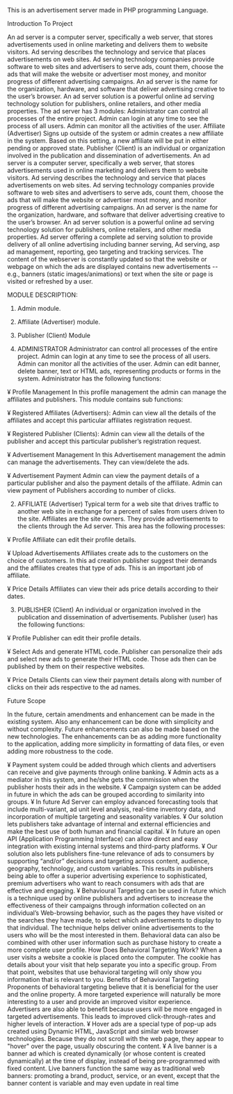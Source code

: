This is an advertisement server made in PHP programming Language.


Introduction To Project

An ad server is a computer server, specifically a web server, that stores advertisements used
in online marketing and delivers them to website visitors. Ad serving describes the
technology and service that places advertisements on web sites. Ad serving technology
companies provide software to web sites and advertisers to serve ads, count them, choose the
ads that will make the website or advertiser most money, and monitor progress of different
advertising campaigns.
An ad server is the name for the organization, hardware, and software that deliver advertising
creative to the user’s browser. An ad server solution is a powerful online ad serving
technology solution for publishers, online retailers, and other media properties. The ad server
has 3 modules:
Administrator can control all processes of the entire project. Admin can login at any time to
see the process of all users. Admin can monitor all the activities of the user. Affiliate
(Advertiser) Signs up outside of the system or admin creates a new affiliate in the system.
Based on this setting, a new affiliate will be put in either pending or approved state. Publisher
(Client) is an individual or organization involved in the publication and dissemination of
advertisements.
An ad server is a computer server, specifically a web server, that stores advertisements used
in online marketing and delivers them to website visitors. Ad serving describes the
technology and service that places advertisements on web sites. Ad serving technology
companies provide software to web sites and advertisers to serve ads, count them, choose the
ads that will make the website or advertiser most money, and monitor progress of different
advertising campaigns. An ad server is the name for the organization, hardware, and software
that deliver advertising creative to the user’s browser. An ad server solution is a powerful
online ad serving technology solution for publishers, online retailers, and other media
properties.
Ad server offering a complete ad serving solution to provide delivery of all online advertising
including banner serving, Ad serving, asp ad management, reporting, geo targeting and
tracking services. The content of the webserver is constantly updated so that the website or
webpage on which the ads are displayed contains new advertisements -- e.g., banners (static
images/animations) or text when the site or page is visited or refreshed by a user.

MODULE DESCRIPTION:
1. Admin module.
2. Affiliate (Advertiser) module.
3. Publisher (Client) Module

1. ADMINISTRATOR
Administrator can control all processes of the entire project. Admin can login at any time to
see the process of all users. Admin can monitor all the activities of the user. Admin can edit
banner, delete banner, text or HTML ads, representing products or forms in the system.
Administrator has the following functions:

¥ Profile Management
In this profile management the admin can manage the affiliates and publishers.
This module contains sub functions:

¥ Registered Affiliates (Advertisers):
Admin can view all the details of the affiliates and accept this particular affiliates
registration request.

¥ Registered Publisher (Clients):
Admin can view all the details of the publisher and accept this particular publisher’s
registration request.

¥ Advertisement Management
In this Advertisement management the admin can manage the advertisements. They can
view/delete the ads.

¥ Advertisement Payment
Admin can view the payment details of a particular publisher and also the payment
details of the affiliate. Admin can view payment of Publishers according to number of
clicks.

2. AFFILIATE (Advertiser)
Typical term for a web site that drives traffic to another web site in exchange for a percent of
sales from users driven to the site. Affiliates are the site owners. They provide advertisements
to the clients through the Ad server.
This area has the following processes:

¥ Profile
Affiliate can edit their profile details.

¥ Upload Advertisements
Affiliates create ads to the customers on the choice of customers. In this ad creation
publisher suggest their demands and the affiliates creates that type of ads. This is an
important job of affiliate.

¥ Price Details
Affiliates can view their ads price details according to their dates.

3. PUBLISHER (Client)
An individual or organization involved in the publication and dissemination of
advertisements. Publisher (user) has the following functions:

¥ Profile
Publisher can edit their profile details.

¥ Select Ads and generate HTML code.
Publisher can personalize their ads and select new ads to generate their HTML code.
Those ads then can be published by them on their respective websites.

¥ Price Details
Clients can view their payment details along with number of clicks on their ads
respective to the ad names.

Future Scope

In the future, certain amendments and enhancement can be made in the existing system. Also
any enhancement can be done with simplicity and without complexity.
Future enhancements can also be made based on the new technologies. The enhancements
can be as adding more functionality to the application, adding more simplicity in formatting
of data files, or even adding more robustness to the code.

¥ Payment system could be added through which clients and advertisers can receive and
give payments through online banking.
¥ Admin acts as a mediator in this system, and he/she gets the commission when the
publisher hosts their ads in the website.
¥ Campaign system can be added in future in which the ads can be grouped according to
similarity into groups.
¥ In future Ad Server can employ advanced forecasting tools that include multi-variant,
ad unit level analysis, real-time inventory data, and incorporation of multiple targeting
and seasonality variables.
¥ Our solution lets publishers take advantage of internal and external efficiencies and
make the best use of both human and financial capital.
¥ In future an open API (Application Programming Interface) can allow direct and easy
integration with existing internal systems and third-party platforms.
¥ Our solution also lets publishers fine-tune relevance of ads to consumers by supporting
“and/or” decisions and targeting across content, audience, geography, technology, and
custom variables. This results in publishers being able to offer a superior advertising
experience to sophisticated, premium advertisers who want to reach consumers with ads
that are effective and engaging.
¥ Behavioural Targeting can be used in future which is a technique used by online
publishers and advertisers to increase the effectiveness of their campaigns through
information collected on an individual’s Web-browsing behavior, such as the pages
they have visited or the searches they have made, to select which advertisements to
display to that individual. The technique helps deliver online advertisements to the users
who will be the most interested in them. Behavioral data can also be combined with
other user information such as purchase history to create a more complete user profile.
How Does Behavioral Targeting Work?
When a user visits a website a cookie is placed onto the computer. The cookie has
details about your visit that help separate you into a specific group. From that point,
websites that use behavioral targeting will only show you information that is relevant to
you.
Benefits of Behavioral Targeting
Proponents of behavioral targeting believe that it is beneficial for the user and the
online property. A more targeted experience will naturally be more interesting to a user
and provide an improved visitor experience.
Advertisers are also able to benefit because users will be more engaged in targeted
advertisements. This leads to improved click-through-rates and higher levels of
interaction.
¥ Hover ads are a special type of pop-up ads created using Dynamic HTML, JavaScript
and similar web browser technologies. Because they do not scroll with the web page,
they appear to "hover" over the page, usually obscuring the content.
¥ A live banner is a banner ad which is created dynamically (or whose content is created
dynamically) at the time of display, instead of being pre-programmed with fixed
content. Live banners function the same way as traditional web banners: promoting a
brand, product, service, or an event, except that the banner content is variable and may
even update in real time
